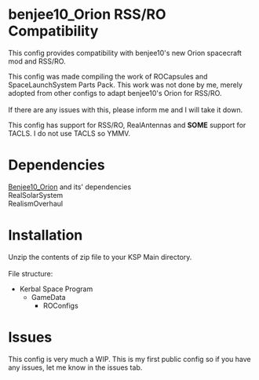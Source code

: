 # benjee10_Orion RSS/RO Compatibility
This config provides compatibility with benjee10's new Orion spacecraft mod and RSS/RO.

This config was made compiling the work of ROCapsules and SpaceLaunchSystem Parts Pack. This work was not done by me, merely adopted from other configs to adapt benjee10's Orion for RSS/RO.<br>
<br>If there are any issues with this, please inform me and I will take it down.  

This config has support for RSS/RO, RealAntennas and **SOME** support for TACLS. I do not use TACLS so YMMV.

# Dependencies
[Benjee10_Orion](https://github.com/benjee10/Benjee10_Orion) and its' dependencies  
RealSolarSystem  
RealismOverhaul  

# Installation
Unzip the contents of zip file to your KSP Main directory.<br><br>
File structure:  
* Kerbal Space Program  
  * GameData  
    * ROConfigs
# Issues
This config is very much a WIP. This is my first public config so if you have any issues, let me know in the issues tab. 
